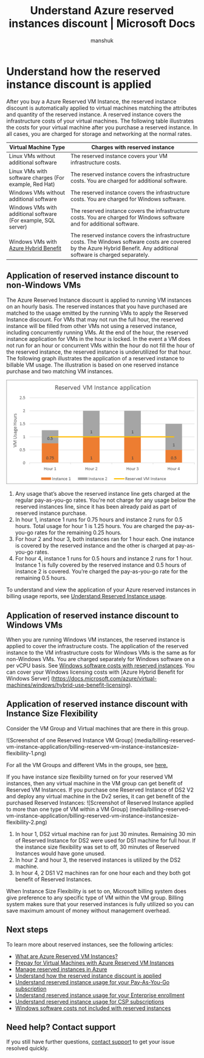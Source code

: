 ﻿---
title: Understand Azure reserved instances discount | Microsoft Docs
description: Learn how Azure Reserved VM Instance discount is applied to running virtual machines. 
services: 'billing'
documentationcenter: ''
author: manshuk
manager: manshuk
editor: ''

ms.service: billing
ms.devlang: na
ms.topic: conceptual
ms.tgt_pltfrm: na
ms.workload: na
ms.date: 07/02/2018
ms.author: manshuk
---
# Understand how the reserved instance discount is applied
After you buy a Azure Reserved VM Instance, the reserved instance discount is automatically applied to virtual machines matching the attributes and quantity of the reserved instance. A reserved instance covers the infrastructure costs of your virtual machines. The following table illustrates the costs for your virtual machine after you purchase a reserved instance. In all cases, you are charged for storage and networking at the normal rates.

| Virtual Machine Type  | Charges with reserved instance |    
|-----------------------|--------------------------------------------|
|Linux VMs without additional software | The reserved instance covers your VM infrastructure costs.|
|Linux VMs with software charges (For example, Red Hat) | The reserved instance covers the infrastructure costs. You are charged for additional software.|
|Windows VMs without additional software |The reserved instance covers the infrastructure costs. You are charged for Windows software.|
|Windows VMs with additional software (For example, SQL server) | The reserved instance covers the infrastructure costs. You are charged for Windows software and for additional software.|
|Windows VMs with [Azure Hybrid Benefit](https://docs.microsoft.com/azure/virtual-machines/windows/hybrid-use-benefit-licensing) | The reserved instance covers the infrastructure costs. The Windows software costs are covered by the Azure Hybrid Benefit. Any additional software is charged separately.| 

## Application of reserved instance discount to non-Windows VMs
 The Azure Reserved Instance discount is applied to running VM instances on an hourly basis. The reserved instances that you have purchased are matched to the usage emitted by the running VMs to apply the Reserved Instance discount. For VMs that may not run the full hour, the reserved instance will be filled from other VMs not using a reserved instance, including concurrently running VMs. At the end of the hour, the reserved instance application for VMs in the hour is locked. In the event a VM does not run for an hour or concurrent VMs within the hour do not fill the hour of the reserved instance, the reserved instance is underutilized for that hour. The following graph illustrates the application of a reserved instance to billable VM usage. The illustration is based on one reserved instance purchase and two matching VM instances.

![Screenshot of one applied Reserved Instance and two matching VM instances](media/billing-reserved-vm-instance-application/billing-reserved-vm-instance-application.png)

1.	Any usage that’s above the reserved instance line gets charged at the regular pay-as-you-go rates. You're not charge for any usage below the reserved instances line, since it has been already paid as part of reserved instance purchase.
2.	In hour 1, instance 1 runs for 0.75 hours and instance 2 runs for 0.5 hours. Total usage for hour 1 is 1.25 hours. You are charged the pay-as-you-go rates for the remaining 0.25 hours.
3.	For hour 2 and hour 3, both instances ran for 1 hour each. One instance is covered by the reserved instance and the other is charged at pay-as-you-go rates.
4.	For hour 4, instance 1 runs for 0.5 hours and instance 2 runs for 1 hour. Instance 1 is fully covered by the reserved instance and 0.5 hours of instance 2 is covered. You’re charged the pay-as-you-go rate for the remaining 0.5 hours.

To understand and view the application of your Azure reserved instances in billing usage reports, see [Understand Reserved Instance usage](https://go.microsoft.com/fwlink/?linkid=862757).

## Application of reserved instance discount to Windows VMs
When you are running Windows VM instances, the reserved instance is applied to cover the infrastructure costs. The application of the reserved instance to the VM infrastructure costs for Windows VMs is the same as for non-Windows VMs. You are charged separately for Windows software on a per vCPU basis. See [Windows software costs with reserved instances](https://go.microsoft.com/fwlink/?linkid=862756). You can cover your Windows licensing costs with [Azure Hybrid Benefit for Windows Server] (https://docs.microsoft.com/azure/virtual-machines/windows/hybrid-use-benefit-licensing).

## Application of reserved instance discount with Instance Size Flexibility

Consider the VM Group and Virtual machines that are there in this group.

![Screenshot of one Reserved Instance VM Group]
(media/billing-reserved-vm-instance-application/billing-reserved-vm-instance-instancesize-flexibility-1.png)

For all the VM Groups and different VMs in the groups, see [here.](http://aka.ms/riallocation)

If you have instance size flexibility turned on for your reserved VM instances, then any virtual machine in the VM group can get benefit of Reserved VM Instances. If you purchase one Reserved Instance of DS2 V2 and deploy any virtual machine in the Dv2 series, it can get benefit of the purchased Reserved Instances:
![Screenshot of  Reserved Instance applied to more than one type of VM within a VM Group]
(media/billing-reserved-vm-instance-application/billing-reserved-vm-instance-instancesize-flexibility-2.png)

1. In hour 1, DS2 virtual machine ran for just 30 minutes. Remaining 30 min of Reserved Instance for DS2 were used for DS1 machine for full hour. If the instance size flexibility was set to off, 30 minutes of Reserved Instances would have gone unused.
2. In hour 2 and hour 3, the reserved instances is utilized by the DS2 machine.
3. In hour 4, 2 DS1 V2 machines ran for one hour each and they both got benefit of Reserved Instances.

When Instance Size Flexibility is set to on, Microsoft billing system does give preference to any specific type of VM within the VM group. Billing system makes sure that your reserved instances is fully utilized so you can save maximum amount of money without management overhead.



## Next steps
To learn more about reserved instances, see the following articles:

- [What are Azure Reserved VM Instances?](billing-save-compute-costs-reservations.md)
- [Prepay for Virtual Machines with Azure Reserved VM Instances](../virtual-machines/windows/prepay-reserved-vm-instances.md)
- [Manage reserved instances in Azure](billing-manage-reserved-vm-instance.md)
- [Understand how the reserved instance discount is applied](billing-understand-vm-reservation-charges.md)
- [Understand reserved instance usage for your Pay-As-You-Go subscription](billing-understand-reserved-instance-usage.md)
- [Understand reserved instance usage for your Enterprise enrollment](billing-understand-reserved-instance-usage-ea.md)
- [Understand reserved instance usage for CSP subscriptions](https://docs.microsoft.com/partner-center/azure-reservations)
- [Windows software costs not included with reserved instances](billing-reserved-instance-windows-software-costs.md)


## Need help? Contact support

If you still have further questions, [contact support](https://portal.azure.com/?#blade/Microsoft_Azure_Support/HelpAndSupportBlade) to get your issue resolved quickly.
